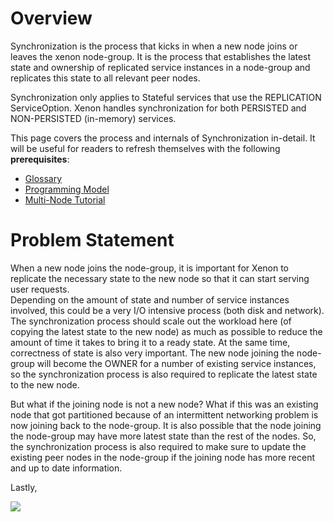 # Overview
Synchronization is the process that kicks in when a new node joins or leaves 
the xenon node-group. It is the process that establishes the latest state and 
ownership of replicated service instances in a node-group and replicates this 
state to all relevant peer nodes. 

Synchronization only applies to Stateful services that use the REPLICATION 
ServiceOption. Xenon handles synchronization for both PERSISTED and NON-PERSISTED
(in-memory) services. 

This page covers the process and internals of Synchronization in-detail. It will 
be useful for readers to refresh themselves with the following **prerequisites**:

 * [Glossary](./Glossary)
 * [Programming Model](./Programming-Model)
 * [Multi-Node Tutorial](./Multi-Node-Tutorial)

# Problem Statement
When a new node joins the node-group, it is important for Xenon to replicate the
necessary state to the new node so that it can start serving user requests.  
Depending on the amount of state and number of service instances involved, this 
could be a very I/O intensive process (both disk and network). The synchronization
process should scale out the workload here (of copying the latest state to the new
node) as much as possible to reduce the amount of time it takes to bring it to a 
ready state. At the same time, correctness of state is also very important. The 
new node joining the node-group will become the OWNER for a number of existing 
service instances, so the synchronization process is also required to replicate 
the latest state to the new node. 

But what if the joining node is not a new node? What if this was an existing node
that got partitioned because of an intermittent networking problem is now joining
back to the node-group. It is also possible that the node joining the node-group
may have more latest state than the rest of the nodes. So, the synchronization 
process is also required to make sure to update the existing peer nodes in the 
node-group if the joining node has more recent and up to date information.

Lastly,  

![](https://lh3.googleusercontent.com/cTK6xlycgnYXqfdIqEC6UmW8xtpPjbbY7PLKyOCDsj0KO4_m039Ah80GFkChzYB19sztw0F-FRvXO303HtBoSq_OYO01UG1pq5EVb0qVBhDlqN0_hc87WspcsL8L830OQ_ZP9b_0KQQjQF2Q6ceDcdShX66DPZ_qVFNnmUGTTB0TT3V2ql7izF4rOHzzygK4d3ghtaQ5Ba3ks66BghThYRetXIueVzRqaYwQRxPtpUpdyKwLJ-jf53hA3L85PTsNWu30zAaNho4puOxAJJ-LdbqHBp9NVVj6I0l9xJLIGnSXp5RfiwOlWDIfBKszrdC8CzwGGkFufngGZMoGE_93_jA_wpMftyL8ibkewizNoUIlN70Bn-FRk6zA-KNLoI4jGon3WdjV7n9VXliZ3SrwDc_4dtyidp27D_vCGZ7iqHpfjfMwrhL_t7TObWdE2MMD5EqYKSOzVy-IoS1V_LqZwszOgybNbDndrezjbv8p84Bg7l5xlxFMuHveYgvLUfy5EW-ZFrHyBDYhJ3u50BKp4ECV7OQejR7vxgjDd5nfl75YieeNp5iC7xN5IxNFU3oDICSi5f4M0ZBNY6HJTKcIs1GZ7KSpTZqT5tgyDKemcgf-8anA=w2548-h1390-no)

